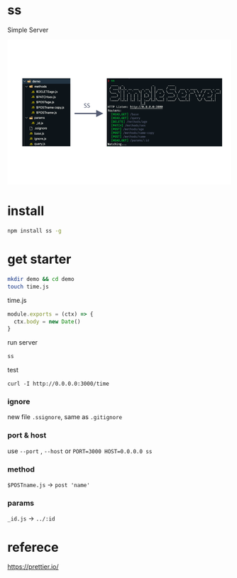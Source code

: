 # ss

Simple Server

![](https://github.com/gozeon/ss/raw/master/Simple%20Server.png)

# install

```bash
npm install ss -g
```

# get starter

```bash
mkdir demo && cd demo
touch time.js
```

time.js

```js
module.exports = (ctx) => {
  ctx.body = new Date()
}
```

run server

```bash
ss
```

test

```
curl -I http://0.0.0.0:3000/time
```

### ignore

new file `.ssignore`, same as `.gitignore`

### port & host

use `--port` , `--host` or `PORT=3000 HOST=0.0.0.0 ss`

### method

`$POSTname.js` -> `post 'name'`

### params

`_id.js` -> `../:id`



# referece

https://prettier.io/
